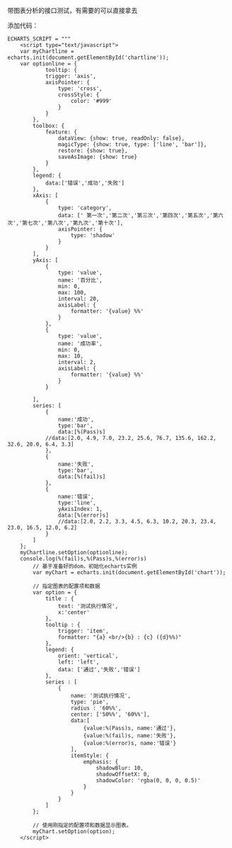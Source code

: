 带图表分析的接口测试，有需要的可以直接拿去



添加代码：

    ECHARTS_SCRIPT = """
        <script type="text/javascript">
        var myChartline = echarts.init(document.getElementById('chartline'));
        var optionline = {
                tooltip: {
                trigger: 'axis',
                axisPointer: {
                    type: 'cross',
                    crossStyle: {
                        color: '#999'
                    }
                }
            },
            toolbox: {
                feature: {
                    dataView: {show: true, readOnly: false},
                    magicType: {show: true, type: ['line', 'bar']},
                    restore: {show: true},
                    saveAsImage: {show: true}
                }
            },
            legend: {
                data:['错误','成功','失败']
            },
            xAxis: [
                {
                    type: 'category',
                    data: [' 第一次','第二次','第三次','第四次','第五次','第六次','第七次','第八次','第九次','第十次'],
                    axisPointer: {
                        type: 'shadow'
                    }
                }
            ],
            yAxis: [
                {
                    type: 'value',
                    name: '百分比',
                    min: 0,
                    max: 100,
                    interval: 20,
                    axisLabel: {
                        formatter: '{value} %%'
                    }
                },
                {
                    type: 'value',
                    name: '成功率',
                    min: 0,
                    max: 10,
                    interval: 2,
                    axisLabel: {
                        formatter: '{value} %%'
                    }
                }
                
            ],
            series: [
                {
                    name:'成功',
                    type:'bar',
                    data:[%(Pass)s]
                //data:[2.0, 4.9, 7.0, 23.2, 25.6, 76.7, 135.6, 162.2, 32.6, 20.0, 6.4, 3.3]
                },
                {
                    name:'失败',
                    type:'bar',
                    data:[%(fail)s]
                },
                {
                    name:'错误',
                    type:'line',
                    yAxisIndex: 1,
                    data:[%(error)s]
                    //data:[2.0, 2.2, 3.3, 4.5, 6.3, 10.2, 20.3, 23.4, 23.0, 16.5, 12.0, 6.2]
                }
            ]
        };
        myChartline.setOption(optionline);
        console.log(%(fail)s,%(Pass)s,%(error)s)
            // 基于准备好的dom，初始化echarts实例
            var myChart = echarts.init(document.getElementById('chart'));

            // 指定图表的配置项和数据
            var option = {
                title : {
                    text: '测试执行情况',
                    x:'center'
                },
                tooltip : {
                    trigger: 'item',
                    formatter: "{a} <br/>{b} : {c} ({d}%%)"
                },
                legend: {
                    orient: 'vertical',
                    left: 'left',
                    data: ['通过','失败','错误']
                },
                series : [
                    {
                        name: '测试执行情况',
                        type: 'pie',
                        radius : '60%%',
                        center: ['50%%', '60%%'],
                        data:[
                            {value:%(Pass)s, name:'通过'},
                            {value:%(fail)s, name:'失败'},
                            {value:%(error)s, name:'错误'}
                        ],
                        itemStyle: {
                            emphasis: {
                                shadowBlur: 10,
                                shadowOffsetX: 0,
                                shadowColor: 'rgba(0, 0, 0, 0.5)'
                            }
                        }
                    }
                ]
            };

            // 使用刚指定的配置项和数据显示图表。
            myChart.setOption(option);
        </script>
        
